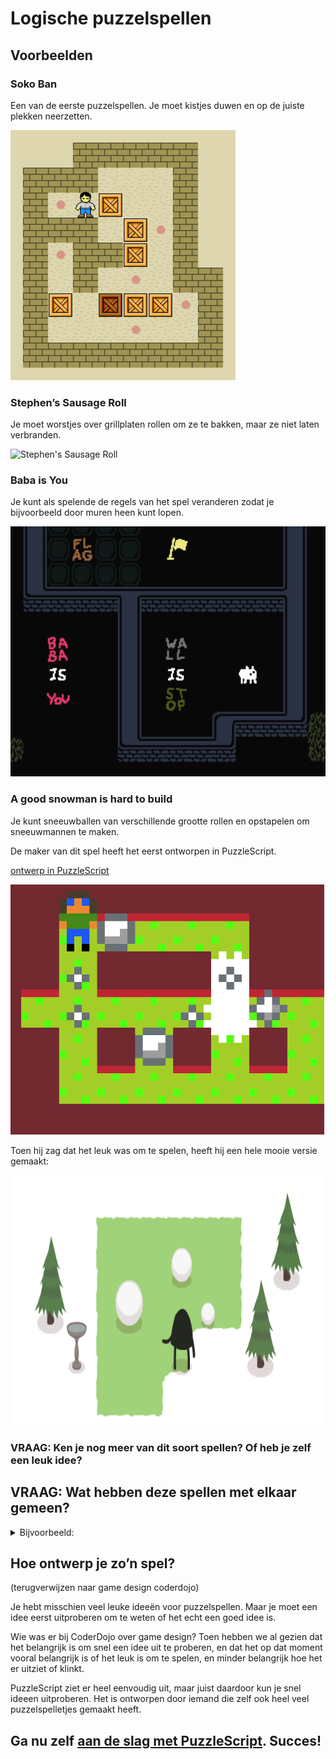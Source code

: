 # Logische puzzelspellen

## Voorbeelden

### Soko Ban

Een van de eerste puzzelspellen. Je moet kistjes duwen en op de juiste plekken neerzetten.

<img src="images/Sokoban_ani.gif" alt="Sokoban" height="400" />

### Stephen’s Sausage Roll
Je moet worstjes over grillplaten rollen om ze te bakken, maar ze niet laten verbranden.

<img alt="Stephen's Sausage Roll" src="images/stephens-sausage-roll.gif" height="400" />

### Baba is You
Je kunt als spelende de regels van het spel veranderen zodat je bijvoorbeeld door muren heen kunt lopen.

<img alt="Baba is You" src="images/Baba_is_you_gameplay.gif" height="400" />

### A good snowman is hard to build
Je kunt sneeuwballen van verschillende grootte rollen en opstapelen om sneeuwmannen te maken.

De maker van dit spel heeft het eerst ontworpen in PuzzleScript.

[ontwerp in PuzzleScript](https://www.puzzlescript.net/play.html?p=2cdfc7d5c5b0fa557745)

<img alt="Snowman PuzzleScript" src="images/snowman-ps.png" height="400" />

Toen hij zag dat het leuk was om te spelen, heeft hij een hele mooie versie gemaakt:

<img alt="A good snowman is hard to build" src="images/AGoodSnowman_Animated_Demo.gif" height="400">

### VRAAG: Ken je nog meer van dit soort spellen? Of heb je zelf een leuk idee?

## VRAAG: Wat hebben deze spellen met elkaar gemeen?

<details>
<summary>Bijvoorbeeld:</summary>
<ul>
<li>Je moet logisch nadenken om een puzzel op te lossen</li>
<li>Het speelveld bestaat uit vakjes</li>
<li>Er zijn muren en voorwerpen die kunnen bewegen, zoals kistjes, sneeuwballen of worstjes</li>
<li>Je bestuurt meestal 1 figuurtje</li>
<li>Je ziet het meestal van bovenaf (maar opzij kan ook)</li>
<li>Graphics zijn meestal vrij eenvoudig; daar draait het niet om</li>
<li>...</li>
</ul>
</details>

## Hoe ontwerp je zo’n spel?

(terugverwijzen naar game design coderdojo)

Je hebt misschien veel leuke ideeën voor puzzelspellen. Maar je moet een idee eerst uitproberen om te weten of het echt een goed idee is.

Wie was er bij CoderDojo over game design? Toen hebben we al gezien dat het belangrijk is om snel een idee uit te proberen, en dat het op dat moment vooral belangrijk is of het leuk is om te spelen, en minder belangrijk hoe het er uitziet of klinkt.

PuzzleScript ziet er heel eenvoudig uit, maar juist daardoor kun je snel ideeen uitproberen. Het is ontworpen door iemand die zelf ook heel veel puzzelspelletjes gemaakt heeft.


## Ga nu zelf [aan de slag met PuzzleScript](1-aan-de-slag-met-puzzlescript.md). Succes!